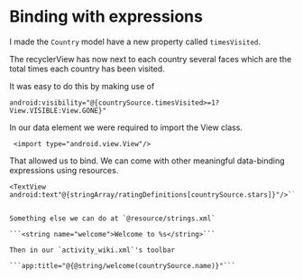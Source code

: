 # Binding with expressions

I made the `Country` model have a new property called `timesVisited`.

The recyclerView has now next to each country several faces which are the total times each country has been visited.

It was easy to do this by making use of

```android:visibility="@{countrySource.timesVisited>=1?View.VISIBLE:View.GONE}"```

In our data element we were required to import the View class.

``` <import type="android.view.View"/>```

That allowed us to bind. We can come with other meaningful data-binding expressions using resources.

```
<TextView android:text"@{stringArray/ratingDefinitions[countrySource.stars]}"/>```


Something else we can do at `@resource/strings.xml`

```<string name="welcome">Welcome to %s</string>```

Then in our `activity_wiki.xml`'s toolbar

```app:title="@{@string/welcome(countrySource.name)}"```